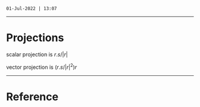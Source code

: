 `01-Jul-2022 | 13:07`

---
# Projections

scalar projection is $r.s/|r|$

vector projection is $(r.s/|r|^2)r$


---
# Reference
